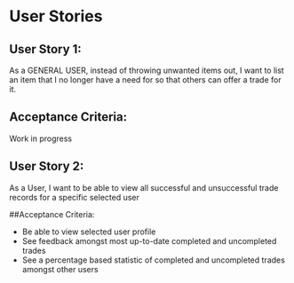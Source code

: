 # User Stories

<!--
Please use the following format:

USER STORY: AS A {user/persona}, [INSTEAD OF {current condition}] I WANT TO {action} [IN {mode} TIME | IN {differentiating performance units} TO {utility performance units} [SO THAT {value or justification}] [NO LATER THAN {best by date}]

ACCEPTANCE CRITERIA: {bulleted list of:  [GIVEN { condition}] [WHEN {something happens}] {required outcome}}

* Capitalized text is required verbatim
* [square brackets mean optional]
* {curly brackets describe what to write}

-->

## User Story 1:
As a GENERAL USER, instead of throwing unwanted items out, I want to list an item that I no longer have a need for so that others can offer a trade for it.

## Acceptance Criteria:
Work in progress

## User Story 2:
As a User, I want to be able to view all successful and unsuccessful trade records for a specific selected user

##Acceptance Criteria:
* Be able to view selected user profile
* See feedback amongst most up-to-date completed and uncompleted trades
* See a percentage based statistic of completed and uncompleted trades amongst other users
